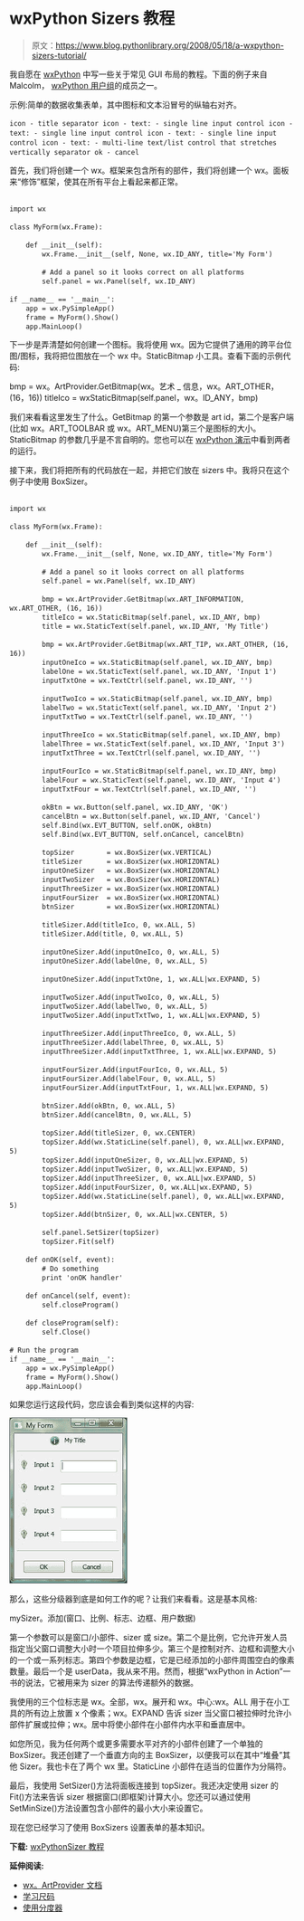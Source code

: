 # wxPython Sizers 教程

> 原文：<https://www.blog.pythonlibrary.org/2008/05/18/a-wxpython-sizers-tutorial/>

我自愿在 [wxPython](http://www.wxpython.org) 中写一些关于常见 GUI 布局的教程。下面的例子来自 Malcolm， [wxPython 用户组](http://www.wxpython.org/maillist.php)的成员之一。

示例:简单的数据收集表单，其中图标和文本沿冒号的纵轴右对齐。

 `icon - title
separator
icon - text: - single line input control
icon - text: - single line input control
icon - text: - single line input control
icon - text: - multi-line text/list control that stretches vertically
separator
ok - cancel` 

首先，我们将创建一个 wx。框架来包含所有的部件，我们将创建一个 wx。面板来“修饰”框架，使其在所有平台上看起来都正常。

```

import wx

class MyForm(wx.Frame):

    def __init__(self):
        wx.Frame.__init__(self, None, wx.ID_ANY, title='My Form')

        # Add a panel so it looks correct on all platforms
        self.panel = wx.Panel(self, wx.ID_ANY)

if __name__ == '__main__':
    app = wx.PySimpleApp()
    frame = MyForm().Show()
    app.MainLoop()

```

下一步是弄清楚如何创建一个图标。我将使用 wx。因为它提供了通用的跨平台位图/图标，我将把位图放在一个 wx 中。StaticBitmap 小工具。查看下面的示例代码:

bmp = wx。ArtProvider.GetBitmap(wx。艺术 _ 信息，wx。ART_OTHER，(16，16))
titleIco = wxStaticBitmap(self.panel，wx。ID_ANY，bmp)

我们来看看这里发生了什么。GetBitmap 的第一个参数是 art id，第二个是客户端(比如 wx。ART_TOOLBAR 或 wx。ART_MENU)第三个是图标的大小。StaticBitmap 的参数几乎是不言自明的。您也可以在 [wxPython 演示](http://www.wxpython.org/download.php)中看到两者的运行。

接下来，我们将把所有的代码放在一起，并把它们放在 sizers 中。我将只在这个例子中使用 BoxSizer。

```

import wx

class MyForm(wx.Frame):

    def __init__(self):
        wx.Frame.__init__(self, None, wx.ID_ANY, title='My Form') 

        # Add a panel so it looks correct on all platforms
        self.panel = wx.Panel(self, wx.ID_ANY)

        bmp = wx.ArtProvider.GetBitmap(wx.ART_INFORMATION, wx.ART_OTHER, (16, 16))
        titleIco = wx.StaticBitmap(self.panel, wx.ID_ANY, bmp)
        title = wx.StaticText(self.panel, wx.ID_ANY, 'My Title')

        bmp = wx.ArtProvider.GetBitmap(wx.ART_TIP, wx.ART_OTHER, (16, 16))
        inputOneIco = wx.StaticBitmap(self.panel, wx.ID_ANY, bmp)
        labelOne = wx.StaticText(self.panel, wx.ID_ANY, 'Input 1')
        inputTxtOne = wx.TextCtrl(self.panel, wx.ID_ANY, '')

        inputTwoIco = wx.StaticBitmap(self.panel, wx.ID_ANY, bmp)
        labelTwo = wx.StaticText(self.panel, wx.ID_ANY, 'Input 2')
        inputTxtTwo = wx.TextCtrl(self.panel, wx.ID_ANY, '')

        inputThreeIco = wx.StaticBitmap(self.panel, wx.ID_ANY, bmp)
        labelThree = wx.StaticText(self.panel, wx.ID_ANY, 'Input 3')
        inputTxtThree = wx.TextCtrl(self.panel, wx.ID_ANY, '')

        inputFourIco = wx.StaticBitmap(self.panel, wx.ID_ANY, bmp)
        labelFour = wx.StaticText(self.panel, wx.ID_ANY, 'Input 4')
        inputTxtFour = wx.TextCtrl(self.panel, wx.ID_ANY, '')

        okBtn = wx.Button(self.panel, wx.ID_ANY, 'OK')        
        cancelBtn = wx.Button(self.panel, wx.ID_ANY, 'Cancel')
        self.Bind(wx.EVT_BUTTON, self.onOK, okBtn)
        self.Bind(wx.EVT_BUTTON, self.onCancel, cancelBtn)

        topSizer        = wx.BoxSizer(wx.VERTICAL)
        titleSizer      = wx.BoxSizer(wx.HORIZONTAL)
        inputOneSizer   = wx.BoxSizer(wx.HORIZONTAL)
        inputTwoSizer   = wx.BoxSizer(wx.HORIZONTAL)
        inputThreeSizer = wx.BoxSizer(wx.HORIZONTAL)
        inputFourSizer  = wx.BoxSizer(wx.HORIZONTAL)
        btnSizer        = wx.BoxSizer(wx.HORIZONTAL)

        titleSizer.Add(titleIco, 0, wx.ALL, 5)
        titleSizer.Add(title, 0, wx.ALL, 5)

        inputOneSizer.Add(inputOneIco, 0, wx.ALL, 5)
        inputOneSizer.Add(labelOne, 0, wx.ALL, 5)

        inputOneSizer.Add(inputTxtOne, 1, wx.ALL|wx.EXPAND, 5)

        inputTwoSizer.Add(inputTwoIco, 0, wx.ALL, 5)
        inputTwoSizer.Add(labelTwo, 0, wx.ALL, 5)
        inputTwoSizer.Add(inputTxtTwo, 1, wx.ALL|wx.EXPAND, 5)

        inputThreeSizer.Add(inputThreeIco, 0, wx.ALL, 5)
        inputThreeSizer.Add(labelThree, 0, wx.ALL, 5)
        inputThreeSizer.Add(inputTxtThree, 1, wx.ALL|wx.EXPAND, 5)

        inputFourSizer.Add(inputFourIco, 0, wx.ALL, 5)
        inputFourSizer.Add(labelFour, 0, wx.ALL, 5)
        inputFourSizer.Add(inputTxtFour, 1, wx.ALL|wx.EXPAND, 5)

        btnSizer.Add(okBtn, 0, wx.ALL, 5)
        btnSizer.Add(cancelBtn, 0, wx.ALL, 5)

        topSizer.Add(titleSizer, 0, wx.CENTER)
        topSizer.Add(wx.StaticLine(self.panel), 0, wx.ALL|wx.EXPAND, 5)
        topSizer.Add(inputOneSizer, 0, wx.ALL|wx.EXPAND, 5)
        topSizer.Add(inputTwoSizer, 0, wx.ALL|wx.EXPAND, 5)
        topSizer.Add(inputThreeSizer, 0, wx.ALL|wx.EXPAND, 5)
        topSizer.Add(inputFourSizer, 0, wx.ALL|wx.EXPAND, 5)
        topSizer.Add(wx.StaticLine(self.panel), 0, wx.ALL|wx.EXPAND, 5)
        topSizer.Add(btnSizer, 0, wx.ALL|wx.CENTER, 5)

        self.panel.SetSizer(topSizer)
        topSizer.Fit(self)

    def onOK(self, event):
        # Do something
        print 'onOK handler'

    def onCancel(self, event):
        self.closeProgram()

    def closeProgram(self):
        self.Close()

# Run the program
if __name__ == '__main__':
    app = wx.PySimpleApp()
    frame = MyForm().Show()
    app.MainLoop()

```

如果您运行这段代码，您应该会看到类似这样的内容:

[![](img/4eb6adcfb78b1a33a1098d344d3e2af0.png)](https://www.blog.pythonlibrary.org/wp-content/uploads/2008/05/screenshot.jpg)

那么，这些分级器到底是如何工作的呢？让我们来看看。这是基本风格:

mySizer。添加(窗口、比例、标志、边框、用户数据)

第一个参数可以是窗口/小部件、sizer 或 size。第二个是比例，它允许开发人员指定当父窗口调整大小时一个项目拉伸多少。第三个是控制对齐、边框和调整大小的一个或一系列标志。第四个参数是边框，它是已经添加的小部件周围空白的像素数量。最后一个是 userData，我从来不用。然而，根据“wxPython in Action”一书的说法，它被用来为 sizer 的算法传递额外的数据。

我使用的三个位标志是 wx。全部，wx。展开和 wx。中心:wx。ALL 用于在小工具的所有边上放置 x 个像素；wx。EXPAND 告诉 sizer 当父窗口被拉伸时允许小部件扩展或拉伸；wx。居中将使小部件在小部件内水平和垂直居中。

如您所见，我为任何两个或更多需要水平对齐的小部件创建了一个单独的 BoxSizer。我还创建了一个垂直方向的主 BoxSizer，以便我可以在其中“堆叠”其他 Sizer。我也卡在了两个 wx 里。StaticLine 小部件在适当的位置作为分隔符。

最后，我使用 SetSizer()方法将面板连接到 topSizer。我还决定使用 sizer 的 Fit()方法来告诉 sizer 根据窗口(即框架)计算大小。您还可以通过使用 SetMinSize()方法设置包含小部件的最小大小来设置它。

现在您已经学习了使用 BoxSizers 设置表单的基本知识。

**下载:** [wxPythonSizer 教程](https://www.blog.pythonlibrary.org/wp-content/uploads/2008/05/wx_layout.txt)

**延伸阅读:**

*   [wx。ArtProvider 文档](http://wxpython.org/docs/api/wx.ArtProvider-class.html)
*   [学习尺码](http://spinecho.ze.cx/)
*   [使用分度器](http://wiki.wxpython.org/UsingSizers)